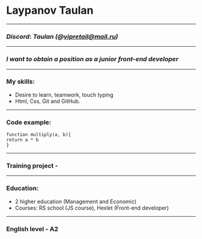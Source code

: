 # Laypanov Taulan
***
### *Discord*: *Taulan (@vipretail@mail.ru)*
***
### *I want to obtain a position as a junior front-end developer*
***
### My skills:
* Desire to learn, teamwork, touch typing
* Html, Css, Git and GitHub.
***
### Code example:
```
function multiply(a, b){
return a * b
}
```
***
### Training project -
***
### Education:
* 2 higher education (Management and Economic)   
* Courses: RS school (JS course), Hexlet (Front-end developer)
***  
### English level - A2